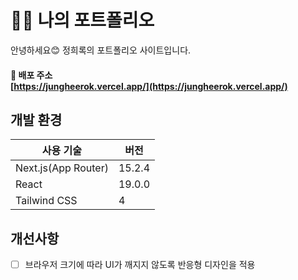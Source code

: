 # 👩‍💻 나의 포트폴리오

안녕하세요😊 정희록의 포트폴리오 사이트입니다.

#### 🔗 배포 주소 </br>[https://jungheerok.vercel.app/](https://jungheerok.vercel.app/)

## 개발 환경

| 사용 기술           | 버전   |
| ------------------- | ------ |
| Next.js(App Router) | 15.2.4 |
| React               | 19.0.0 |
| Tailwind CSS        | 4      |

## 개선사항

- [ ] 브라우저 크기에 따라 UI가 깨지지 않도록 반응형 디자인을 적용
